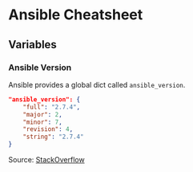 # Ansible Cheatsheet

## Variables

### Ansible Version

Ansible provides a global dict called `ansible_version`.

```json
"ansible_version": {
    "full": "2.7.4",
    "major": 2,
    "minor": 7,
    "revision": 4,
    "string": "2.7.4"
}
```

Source: [StackOverflow](https://stackoverflow.com/a/55631911/2982879)
